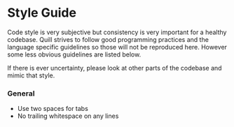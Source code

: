 # Style Guide

Code style is very subjective but consistency is very important for a healthy codebase. Quill strives to follow good programming practices and the language specific guidelines so those will not be reproduced here. However some less obvious guidelines are listed below.

If there is ever uncertainty, please look at other parts of the codebase and mimic that style.


### General

- Use two spaces for tabs
- No trailing whitespace on any lines
